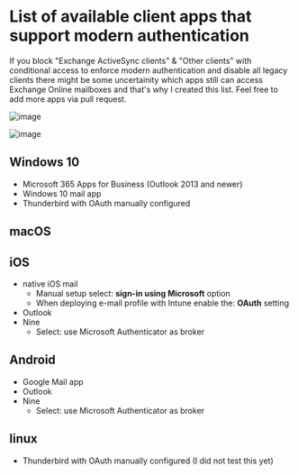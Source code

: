 # List of available client apps that support modern authentication

If you block "Exchange ActiveSync clients" & "Other clients" with conditional access to enforce modern authentication and disable all legacy clients there might be some uncertainity which apps still can access Exchange Online mailboxes and that's why I created this list. Feel free to add more apps via pull request.

![image](https://user-images.githubusercontent.com/32899754/109959438-c63b5980-7ce7-11eb-93ea-eb17038ff9b5.png)

![image](https://user-images.githubusercontent.com/32899754/109959480-d8b59300-7ce7-11eb-82ab-afa30a3e2267.png)


## Windows 10

* Microsoft 365 Apps for Business (Outlook 2013 and newer)
* Windows 10 mail app
* Thunderbird with OAuth manually configured

## macOS

## iOS

* native iOS mail
  * Manual setup select: **sign-in using Microsoft** option
  * When deploying e-mail profile with Intune enable the: **OAuth** setting
* Outlook
* Nine
  * Select: use Microsoft Authenticator as broker

## Android

* Google Mail app
* Outlook
* Nine
  * Select: use Microsoft Authenticator as broker

## linux

* Thunderbird with OAuth manually configured (I did not test this yet)

